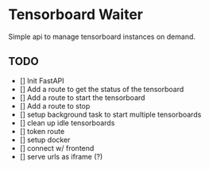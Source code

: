 # Tensorboard Waiter

Simple api to manage tensorboard instances on demand.

## TODO
- [] Init FastAPI
- [] Add a route to get the status of the tensorboard
- [] Add a route to start the tensorboard
- [] Add a route to stop
- [] setup background task to start multiple tensorboards
- [] clean up idle tensorboards
- [] token route
- [] setup docker
- [] connect w/ frontend
- [] serve urls as iframe (?)